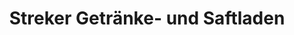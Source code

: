 ---
title: "Streker Getränke- und Saftladen"
url: /backnang/streker-getraenke-und-saftladen/
shop: Getränke
---